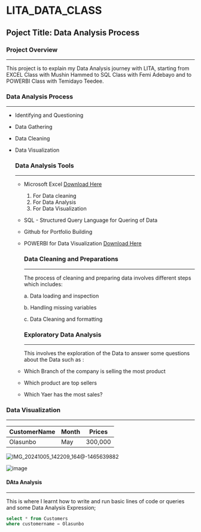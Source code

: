 # LITA_DATA_CLASS

## Poject Title: Data Analysis Process

### Project Overview
---
This project is to explain my Data Analysis journey with LITA, starting from EXCEL Class with Mushin Hammed to SQL Class with Femi Adebayo and to POWERBI Class with Temidayo Teedee. 

### Data Analysis Process
---
- Identifying and Questioning
- Data Gathering
- Data Cleaning
- Data Visualization

  ### Data Analysis Tools
  ---
  - Microsoft Excel [ Download Here](https://www.microsoft.com)
    1. For Data cleaning
    2. For Data Analysis
    3.  For Data Visualization
  - SQL - Structured Query Language for Quering of Data
  - Github for Portfolio Building
  - POWERBI for Data Visualization [ Download Here](hhttps://www.miccrosoft.com)

    ### Data Cleaning and Preparations
    ---
    The process of cleaning and preparing data involves different steps which includes:

     a.  Data loading and inspection

     b.  Handling missing variables

    c.  Data Cleaning and formatting

    ### Exploratory Data Analysis
    ---
    This involves the exploration of the Data to answer some questions about the Data such as :

   -  Which Branch of the company is selling the most product
   -  Which product are top sellers
   -  Which Yaer has the most sales?

### Data Visualization
---
|CustomerName|Month|Prices|
|------------|-----|------|
|Olasunbo|May|300,000|

![IMG_20241005_142209_164@-1465639882](https://github.com/user-attachments/assets/fc5a273a-23cc-4f59-bdeb-22387f7ac79c)

![image](https://github.com/user-attachments/assets/231277a0-0a6f-40f0-a1ac-bdf4a4c28fc1)




 #### DAta Analysis
  ---
  This is where I learnt how to write and run basic lines of code or queries and some Data Analysis Expression;

```SQL
select * from Customers
where customername = Olasunbo



    





